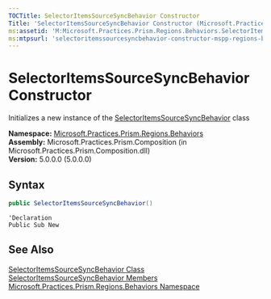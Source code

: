 ```yaml
---
TOCTitle: SelectorItemsSourceSyncBehavior Constructor
Title: 'SelectorItemsSourceSyncBehavior Constructor (Microsoft.Practices.Prism.Regions.Behaviors)'
ms:assetid: 'M:Microsoft.Practices.Prism.Regions.Behaviors.SelectorItemsSourceSyncBehavior.\#ctor'
ms:mtpsurl: 'selectoritemssourcesyncbehavior-constructor-mspp-regions-behaviors.md'
---
```



# SelectorItemsSourceSyncBehavior Constructor

Initializes a new instance of the [SelectorItemsSourceSyncBehavior](https://msdn.microsoft.com/library/microsoft.practices.prism.regions.behaviors.selectoritemssourcesyncbehavior) class

**Namespace:** [Microsoft.Practices.Prism.Regions.Behaviors](https://msdn.microsoft.com/library/microsoft.practices.prism.regions.behaviors)<br/>
**Assembly:** Microsoft.Practices.Prism.Composition (in Microsoft.Practices.Prism.Composition.dll)<br/>
**Version:** 5.0.0.0 (5.0.0.0)

## Syntax

```C#
public SelectorItemsSourceSyncBehavior()
```

```VB
'Declaration
Public Sub New
```

## See Also

[SelectorItemsSourceSyncBehavior Class](https://msdn.microsoft.com/library/microsoft.practices.prism.regions.behaviors.selectoritemssourcesyncbehavior)<br/>
[SelectorItemsSourceSyncBehavior Members](https://msdn.microsoft.com/en-us/library/microsoft.practices.prism.regions.behaviors.selectoritemssourcesyncbehavior_members)<br/>
[Microsoft.Practices.Prism.Regions.Behaviors Namespace](https://msdn.microsoft.com/library/microsoft.practices.prism.regions.behaviors)<br/>